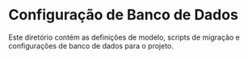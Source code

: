 # Configuração de Banco de Dados

Este diretório contém as definições de modelo, scripts de migração e configurações de banco de dados para o projeto.

